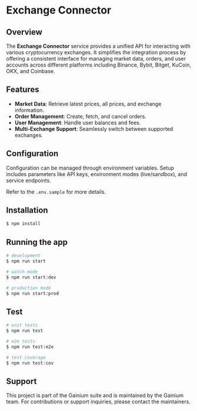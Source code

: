 # Exchange Connector

## Overview

The **Exchange Connector** service provides a unified API for interacting with various cryptocurrency exchanges. It simplifies the integration process by offering a consistent interface for managing market data, orders, and user accounts across different platforms including Binance, Bybit, Bitget, KuCoin, OKX, and Coinbase.

## Features

- **Market Data**: Retrieve latest prices, all prices, and exchange information.
- **Order Management**: Create, fetch, and cancel orders.
- **User Management**: Handle user balances and fees.
- **Multi-Exchange Support**: Seamlessly switch between supported exchanges.

## Configuration

Configuration can be managed through environment variables. Setup includes parameters like API keys, environment modes (live/sandbox), and service endpoints.

Refer to the `.env.sample` for more details.

## Installation

```bash
$ npm install
```

## Running the app

```bash
# development
$ npm run start

# watch mode
$ npm run start:dev

# production mode
$ npm run start:prod
```

## Test

```bash
# unit tests
$ npm run test

# e2e tests
$ npm run test:e2e

# test coverage
$ npm run test:cov
```

## Support

This project is part of the Gainium suite and is maintained by the Gainium team. For contributions or support inquiries, please contact the maintainers.
